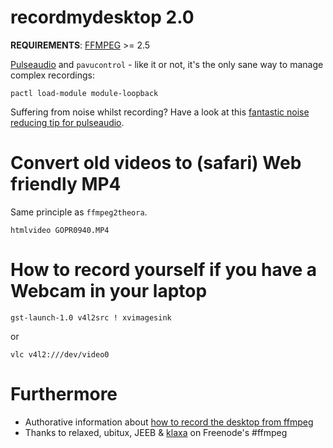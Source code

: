 # recordmydesktop 2.0

**REQUIREMENTS**: [FFMPEG](http://ffmpeg.org/) >= 2.5

[Pulseaudio](http://www.freedesktop.org/wiki/Software/PulseAudio/) and
`pavucontrol` - like it or not, it's the only sane way to manage complex
recordings:

	pactl load-module module-loopback

Suffering from noise whilst recording? Have a look at this [fantastic noise
reducing tip for
pulseaudio](http://lists.freedesktop.org/archives/pulseaudio-discuss/2015-March/023306.html).

# Convert old videos to (safari) Web friendly MP4

Same principle as `ffmpeg2theora`.

	htmlvideo GOPR0940.MP4

# How to record yourself if you have a Webcam in your laptop

	gst-launch-1.0 v4l2src ! xvimagesink

or

	vlc v4l2:///dev/video0

# Furthermore

* Authorative information about [how to record the desktop from ffmpeg](https://trac.ffmpeg.org/wiki/Capture/Desktop)
* Thanks to relaxed, ubitux, JEEB & [klaxa](https://gist.github.com/7dcccbd86fdcce3c4ced) on Freenode's #ffmpeg
